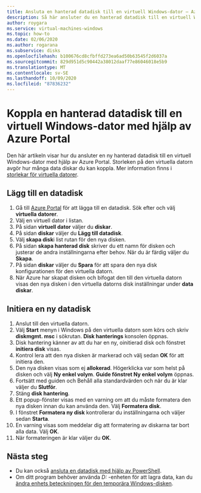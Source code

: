 ```yaml
---
title: Ansluta en hanterad datadisk till en virtuell Windows-dator – Azure
description: Så här ansluter du en hanterad datadisk till en virtuell Windows-dator med hjälp av Azure Portal.
author: roygara
ms.service: virtual-machines-windows
ms.topic: how-to
ms.date: 02/06/2020
ms.author: rogarana
ms.subservice: disks
ms.openlocfilehash: b100676cd8cfbffd273ea6ad50b63545f2d6037a
ms.sourcegitcommit: 829d951d5c90442a38012daaf77e86046018e5b9
ms.translationtype: MT
ms.contentlocale: sv-SE
ms.lasthandoff: 10/09/2020
ms.locfileid: "87836232"
---
```

# <a name="attach-a-managed-data-disk-to-a-windows-vm-by-using-the-azure-portal"></a>Koppla en hanterad datadisk till en virtuell Windows-dator med hjälp av Azure Portal

Den här artikeln visar hur du ansluter en ny hanterad datadisk till en virtuell Windows-dator med hjälp av Azure Portal. Storleken på den virtuella datorn avgör hur många data diskar du kan koppla. Mer information finns i [storlekar för virtuella datorer](../sizes.md).


## <a name="add-a-data-disk"></a>Lägg till en datadisk

1. Gå till [Azure Portal](https://portal.azure.com) för att lägga till en datadisk. Sök efter och välj **virtuella datorer**.
2. Välj en virtuell dator i listan.
3. På sidan **virtuell dator** väljer du **diskar**.
4. På sidan **diskar** väljer du **Lägg till datadisk**.
5. Välj **skapa disk**i list rutan för den nya disken.
6. På sidan **skapa hanterad disk** skriver du ett namn för disken och justerar de andra inställningarna efter behov. När du är färdig väljer du **Skapa**.
7. På sidan **diskar** väljer du **Spara** för att spara den nya disk konfigurationen för den virtuella datorn.
8. När Azure har skapat disken och bifogat den till den virtuella datorn visas den nya disken i den virtuella datorns disk inställningar under **data diskar**.


## <a name="initialize-a-new-data-disk"></a>Initiera en ny datadisk

1. Anslut till den virtuella datorn.
1. Välj **Start** menyn i Windows på den virtuella datorn som körs och skriv **diskmgmt. msc** i sökrutan. **Disk hanterings** konsolen öppnas.
2. Disk hantering känner av att du har en ny, oinitierad disk och fönstret **initiera disk** visas.
3. Kontrol lera att den nya disken är markerad och välj sedan **OK** för att initiera den.
4. Den nya disken visas som ej **allokerad**. Högerklicka var som helst på disken och välj **Ny enkel volym**. **Guide fönstret Ny enkel volym** öppnas.
5. Fortsätt med guiden och Behåll alla standardvärden och när du är klar väljer du **Slutför**.
6. Stäng **disk hantering**.
7. Ett popup-fönster visas med en varning om att du måste formatera den nya disken innan du kan använda den. Välj **Formatera disk**.
8. I fönstret **Formatera ny disk** kontrollerar du inställningarna och väljer sedan **Starta**.
9. En varning visas som meddelar dig att formatering av diskarna tar bort alla data. Välj **OK**.
10. När formateringen är klar väljer du **OK**.

## <a name="next-steps"></a>Nästa steg

- Du kan också [ansluta en datadisk med hjälp av PowerShell](attach-disk-ps.md).
- Om ditt program behöver använda *D:* -enheten för att lagra data, kan du [ändra enhets beteckningen för den temporära Windows-disken](change-drive-letter.md).